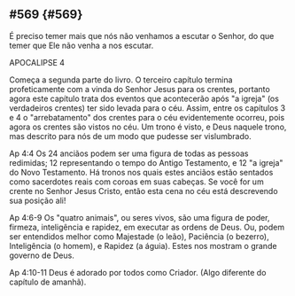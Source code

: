 ## #569 {#569}

É preciso temer mais que nós não venhamos a escutar o Senhor, do que temer que Ele não venha a nos escutar.

APOCALIPSE 4

Começa a segunda parte do livro. O terceiro capítulo termina profeticamente com a vinda do Senhor Jesus para os crentes, portanto agora este capítulo trata dos eventos que acontecerão após &quot;a igreja&quot; (os verdadeiros crentes) ter sido levada para o céu. Assim, entre os capítulos 3 e 4 o &quot;arrebatamento&quot; dos crentes para o céu evidentemente ocorreu, pois agora os crentes são vistos no céu. Um trono é visto, e Deus naquele trono, mas descrito para nós de um modo que pudesse ser vislumbrado.

Ap 4:4 Os 24 anciãos podem ser uma figura de todas as pessoas redimidas; 12 representando o tempo do Antigo Testamento, e 12 &quot;a igreja&quot; do Novo Testamento. Há tronos nos quais estes anciãos estão sentados como sacerdotes reais com coroas em suas cabeças. Se você for um crente no Senhor Jesus Cristo, então esta cena no céu está descrevendo sua posição ali!

Ap 4:6-9 Os &quot;quatro animais&quot;, ou seres vivos, são uma figura de poder, firmeza, inteligência e rapidez, em executar as ordens de Deus. Ou, podem ser entendidos melhor como Majestade (o leão), Paciência (o bezerro), Inteligência (o homem), e Rapidez (a águia). Estes nos mostram o grande governo de Deus.

Ap 4:10-11 Deus é adorado por todos como Criador. (Algo diferente do capítulo de amanhã).